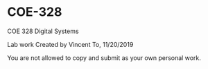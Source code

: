 # COE-328
COE 328 Digital Systems

Lab work Created by Vincent To, 11/20/2019

You are not allowed to copy and submit as your own personal work.
